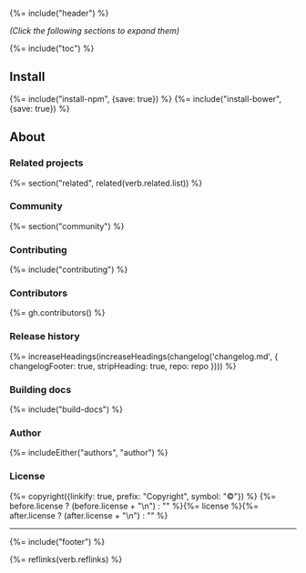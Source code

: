 {%= include("header") %}

_(Click the following sections to expand them)_

{%= include("toc") %}

## Install
{%= include("install-npm", {save: true}) %}
{%= include("install-bower", {save: true}) %}

## About
### Related projects
{%= section("related", related(verb.related.list)) %}

### Community
{%= section("community") %}

### Contributing
{%= include("contributing") %}

### Contributors
{%= gh.contributors() %}

### Release history
{%= increaseHeadings(increaseHeadings(changelog('changelog.md', {
  changelogFooter: true,
  stripHeading: true,
  repo: repo
}))) %}

### Building docs
{%= include("build-docs") %}

### Author
{%= includeEither("authors", "author") %}

### License
{%= copyright({linkify: true, prefix: "Copyright", symbol: "©"}) %}
{%= before.license ? (before.license + "\n") : "" %}{%= license %}{%= after.license ? (after.license + "\n") : "" %}

***

{%= include("footer") %}

{%= reflinks(verb.reflinks) %}
